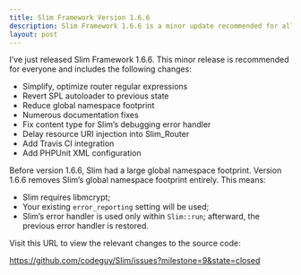 ```yaml
---
title: Slim Framework Version 1.6.6
description: Slim Framework 1.6.6 is a minor update recommended for all users
layout: post
---
```


I’ve just released Slim Framework 1.6.6. This minor release is recommended for everyone and includes the following changes:

* Simplify, optimize router regular expressions
* Revert SPL autoloader to previous state
* Reduce global namespace footprint
* Numerous documentation fixes
* Fix content type for Slim’s debugging error handler
* Delay resource URI injection into Slim_Router
* Add Travis CI integration
* Add PHPUnit XML configuration

Before version 1.6.6, Slim had a large global namespace footprint. Version 1.6.6 removes Slim’s global namespace footprint entirely. This means:

* Slim requires libmcrypt;
* Your existing `error_reporting` setting will be used;
* Slim’s error handler is used only within `Slim::run`; afterward, the previous error handler is restored.

Visit this URL to view the relevant changes to the source code:

<https://github.com/codeguy/Slim/issues?milestone=9&state=closed>
